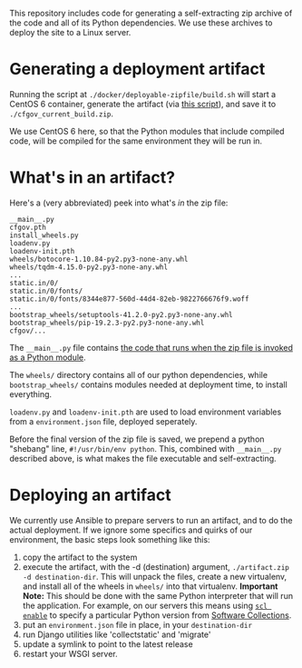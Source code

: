 This repository includes code for generating a self-extracting zip archive
of the code and all of its Python dependencies. We use these
archives to deploy the site to a Linux server.

# Generating a deployment artifact

Running the script at `./docker/deployable-zipfile/build.sh` will start a CentOS 6
container, generate the artifact (via
[this script](https://github.com/cfpb/consumerfinance.gov/blob/main/docker/deployable-zipfile/_build.sh)),
and save it to `./cfgov_current_build.zip`.

We use CentOS 6 here, so that the Python modules that include compiled code, will
be compiled for the same environment they will be run in.

# What's in an artifact?

Here's a (very abbreviated) peek into what's *in* the zip file:

```
__main__.py
cfgov.pth
install_wheels.py
loadenv.py
loadenv-init.pth
wheels/botocore-1.10.84-py2.py3-none-any.whl
wheels/tqdm-4.15.0-py2.py3-none-any.whl
...
static.in/0/
static.in/0/fonts/
static.in/0/fonts/8344e877-560d-44d4-82eb-9822766676f9.woff
...
bootstrap_wheels/setuptools-41.2.0-py2.py3-none-any.whl
bootstrap_wheels/pip-19.2.3-py2.py3-none-any.whl
cfgov/...
```

The `__main__.py` file contains [the code that runs when the zip file is invoked
as a Python module](https://github.com/cfpb/consumerfinance.gov/blob/main/cfgov/deployable_zipfile/extract.py).

The `wheels/` directory contains all of our python dependencies, while
`bootstrap_wheels/` contains modules needed at deployment time, to install
everything.

`loadenv.py` and `loadenv-init.pth` are used to load environment variables from
a `environment.json` file, deployed seperately.

Before the final version of the zip file is saved, we prepend a python "shebang" line,
`#!/usr/bin/env python`. This, combined with `__main__.py` described above, is what makes
the file executable and self-extracting.

# Deploying an artifact

We currently use Ansible to prepare servers to run an artifact, and to do the actual deployment.
If we ignore some specifics and quirks of our environment, the basic steps look something like this:

1. copy the artifact to the system
2. execute the artifact, with the -d (destination) argument, `./artifact.zip -d destination-dir`. This
   will unpack the files, create a new virtualenv, and install all of the wheels in `wheels/` into that
   virtualenv. **Important Note:** This should be done with the same Python interpreter that will run the
   application. For example, on our servers this means using [`scl enable`](https://linux.die.net/man/1/scl)
   to specify a particular Python version from 
   [Software Collections](https://www.softwarecollections.org/en/scls/?search=python).
3. put an `environment.json` file in place, in your `destination-dir`
4. run Django utilities like 'collectstatic' and 'migrate'
5. update a symlink to point to the latest release
6. restart your WSGI server.

